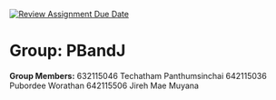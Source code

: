 [![Review Assignment Due Date](https://classroom.github.com/assets/deadline-readme-button-22041afd0340ce965d47ae6ef1cefeee28c7c493a6346c4f15d667ab976d596c.svg)](https://classroom.github.com/a/OhXb60Ty)

# Group: PBandJ
**Group Members:**
632115046 Techatham Panthumsinchai
642115036 Pubordee Worathan
642115506 Jireh Mae Muyana